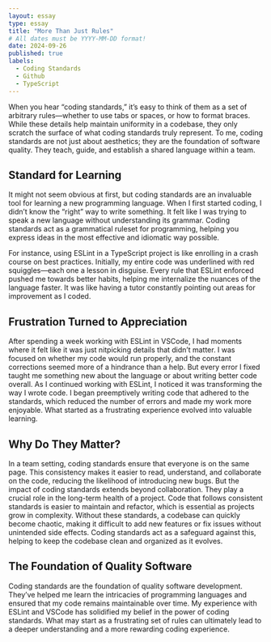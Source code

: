 ```yaml
---
layout: essay
type: essay
title: "More Than Just Rules"
# All dates must be YYYY-MM-DD format!
date: 2024-09-26
published: true
labels:
  - Coding Standards
  - Github
  - TypeScript
---
```



When you hear “coding standards,” it’s easy to think of them as a set of arbitrary rules—whether to use tabs or spaces, or how to format braces. While these details help maintain uniformity in a codebase, they only scratch the surface of what coding standards truly represent. To me, coding standards are not just about aesthetics; they are the foundation of software quality. They teach, guide, and establish a shared language within a team.

## Standard for Learning

It might not seem obvious at first, but coding standards are an invaluable tool for learning a new programming language. When I first started coding, I didn’t know the “right” way to write something. It felt like I was trying to speak a new language without understanding its grammar. Coding standards act as a grammatical ruleset for programming, helping you express ideas in the most effective and idiomatic way possible.

For instance, using ESLint in a TypeScript project is like enrolling in a crash course on best practices. Initially, my entire code was underlined with red squiggles—each one a lesson in disguise. Every rule that ESLint enforced pushed me towards better habits, helping me internalize the nuances of the language faster. It was like having a tutor constantly pointing out areas for improvement as I coded.

## Frustration Turned to Appreciation

After spending a week working with ESLint in VSCode, I had moments where it felt like it was just nitpicking details that didn’t matter. I was focused on whether my code would run properly, and the constant corrections seemed more of a hindrance than a help. But every error I fixed taught me something new about the language or about writing better code overall. As I continued working with ESLint, I noticed it was transforming the way I wrote code. I began preemptively writing code that adhered to the standards, which reduced the number of errors and made my work more enjoyable. What started as a frustrating experience evolved into valuable learning.

## Why Do They Matter?

In a team setting, coding standards ensure that everyone is on the same page. This consistency makes it easier to read, understand, and collaborate on the code, reducing the likelihood of introducing new bugs. But the impact of coding standards extends beyond collaboration. They play a crucial role in the long-term health of a project. Code that follows consistent standards is easier to maintain and refactor, which is essential as projects grow in complexity. Without these standards, a codebase can quickly become chaotic, making it difficult to add new features or fix issues without unintended side effects. Coding standards act as a safeguard against this, helping to keep the codebase clean and organized as it evolves.

## The Foundation of Quality Software

Coding standards are the foundation of quality software development. They’ve helped me learn the intricacies of programming languages and ensured that my code remains maintainable over time. My experience with ESLint and VSCode has solidified my belief in the power of coding standards. What may start as a frustrating set of rules can ultimately lead to a deeper understanding and a more rewarding coding experience.
